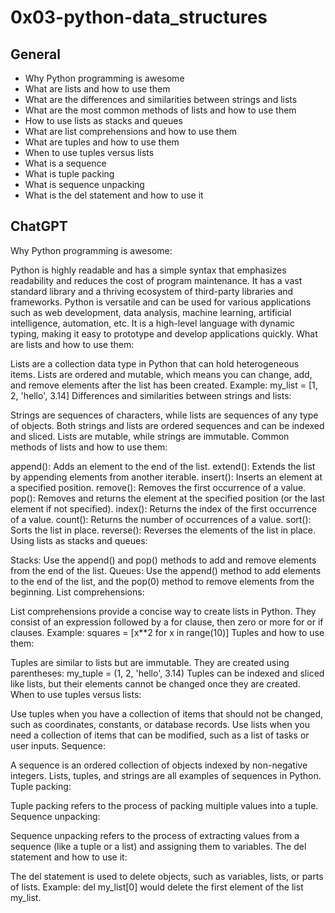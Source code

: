 # 0x03-python-data_structures

## General

- Why Python programming is awesome
- What are lists and how to use them
- What are the differences and similarities between strings and lists
- What are the most common methods of lists and how to use them
- How to use lists as stacks and queues
- What are list comprehensions and how to use them
- What are tuples and how to use them
- When to use tuples versus lists
- What is a sequence
- What is tuple packing
- What is sequence unpacking
- What is the del statement and how to use it

## ChatGPT

Why Python programming is awesome:

Python is highly readable and has a simple syntax that emphasizes readability and reduces the cost of program maintenance.
It has a vast standard library and a thriving ecosystem of third-party libraries and frameworks.
Python is versatile and can be used for various applications such as web development, data analysis, machine learning, artificial intelligence, automation, etc.
It is a high-level language with dynamic typing, making it easy to prototype and develop applications quickly.
What are lists and how to use them:

Lists are a collection data type in Python that can hold heterogeneous items.
Lists are ordered and mutable, which means you can change, add, and remove elements after the list has been created.
Example: my_list = [1, 2, 'hello', 3.14]
Differences and similarities between strings and lists:

Strings are sequences of characters, while lists are sequences of any type of objects.
Both strings and lists are ordered sequences and can be indexed and sliced.
Lists are mutable, while strings are immutable.
Common methods of lists and how to use them:

append(): Adds an element to the end of the list.
extend(): Extends the list by appending elements from another iterable.
insert(): Inserts an element at a specified position.
remove(): Removes the first occurrence of a value.
pop(): Removes and returns the element at the specified position (or the last element if not specified).
index(): Returns the index of the first occurrence of a value.
count(): Returns the number of occurrences of a value.
sort(): Sorts the list in place.
reverse(): Reverses the elements of the list in place.
Using lists as stacks and queues:

Stacks: Use the append() and pop() methods to add and remove elements from the end of the list.
Queues: Use the append() method to add elements to the end of the list, and the pop(0) method to remove elements from the beginning.
List comprehensions:

List comprehensions provide a concise way to create lists in Python.
They consist of an expression followed by a for clause, then zero or more for or if clauses.
Example: squares = [x**2 for x in range(10)]
Tuples and how to use them:

Tuples are similar to lists but are immutable.
They are created using parentheses: my_tuple = (1, 2, 'hello', 3.14)
Tuples can be indexed and sliced like lists, but their elements cannot be changed once they are created.
When to use tuples versus lists:

Use tuples when you have a collection of items that should not be changed, such as coordinates, constants, or database records.
Use lists when you need a collection of items that can be modified, such as a list of tasks or user inputs.
Sequence:

A sequence is an ordered collection of objects indexed by non-negative integers.
Lists, tuples, and strings are all examples of sequences in Python.
Tuple packing:

Tuple packing refers to the process of packing multiple values into a tuple.
Sequence unpacking:

Sequence unpacking refers to the process of extracting values from a sequence (like a tuple or a list) and assigning them to variables.
The del statement and how to use it:

The del statement is used to delete objects, such as variables, lists, or parts of lists.
Example: del my_list[0] would delete the first element of the list my_list.
